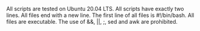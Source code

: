 All scripts are tested on Ubuntu 20.04 LTS. All scripts have exactly two lines. All files end with a new line. The first line of all files is #!/bin/bash. All files are executable. The use of &&, ||, ;, sed and awk are prohibited.
